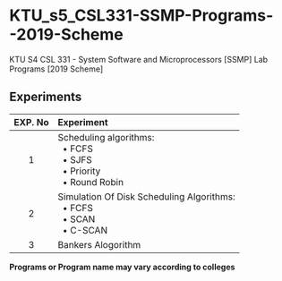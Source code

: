 # KTU_s5_CSL331-SSMP-Programs--2019-Scheme

KTU S4 CSL 331 - System Software and Microprocessors [SSMP] Lab Programs [2019 Scheme]

## Experiments

| EXP. No | Experiment |
|:-----:|:---------------------------|
| 1 | Scheduling algorithms: <br> &nbsp; • FCFS <br> &nbsp; • SJFS <br> &nbsp; • Priority <br> &nbsp; • Round Robin |
| 2 | Simulation Of Disk Scheduling Algorithms: <br> &nbsp; • FCFS <br> &nbsp; • SCAN <br> &nbsp; • C-SCAN |
| 3 | Bankers Alogorithm |

**Programs or Program name may vary according to colleges**
